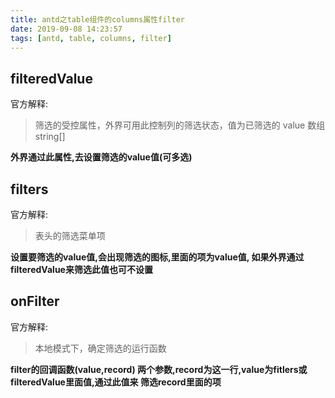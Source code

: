 ```yaml
---
title: antd之table组件的columns属性filter
date: 2019-09-08 14:23:57
tags: [antd, table, columns, filter]
---
```


## filteredValue
官方解释:

> 筛选的受控属性，外界可用此控制列的筛选状态，值为已筛选的 value 数组     string[]

  **外界通过此属性,去设置筛选的value值(可多选)**

## filters
官方解释:

> 表头的筛选菜单项

  **设置要筛选的value值,会出现筛选的图标,里面的项为value值, 如果外界通过filteredValue来筛选此值也可不设置**

## onFilter
官方解释:

> 本地模式下，确定筛选的运行函数

  **filter的回调函数(value,record) 两个参数,record为这一行,value为fitlers或filteredValue里面值,通过此值来    筛选record里面的项**


